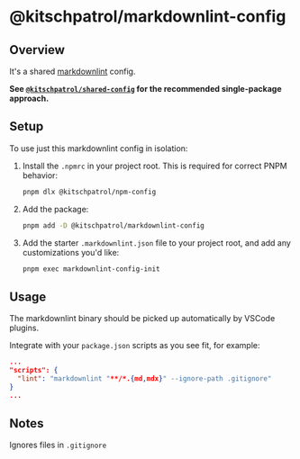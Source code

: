 # @kitschpatrol/markdownlint-config

## Overview

It's a shared [markdownlint](https://github.com/DavidAnson/markdownlint) config.

**See [`@kitschpatrol/shared-config`](https://www.npmjs.com/package/@kitschpatrol/shared-config) for the recommended single-package approach.**

## Setup

To use just this markdownlint config in isolation:

1. Install the `.npmrc` in your project root. This is required for correct PNPM behavior:

   ```sh
   pnpm dlx @kitschpatrol/npm-config
   ```

2. Add the package:

   ```sh
   pnpm add -D @kitschpatrol/markdownlint-config
   ```

3. Add the starter `.markdownlint.json` file to your project root, and add any customizations you'd like:

   ```sh
   pnpm exec markdownlint-config-init
   ```

## Usage

The markdownlint binary should be picked up automatically by VSCode plugins.

Integrate with your `package.json` scripts as you see fit, for example:

```json
...
"scripts": {
  "lint": "markdownlint "**/*.{md,mdx}" --ignore-path .gitignore"
}
...
```

## Notes

Ignores files in `.gitignore`
